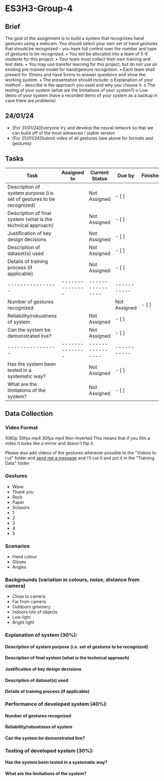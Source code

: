 # ES3H3-Group-4

## Brief

The goal of the assignment is to build a system that recognizes hand gestures using a webcam. 
You should select your own set of hand gestures that should be recognized – you have full control over the number and type of gestures to be recognized.
    • You will be allocated into a team of 5-6 students for this project.
    • Your team must collect their own training and test data.
    • You may use transfer learning for this project, but do not use an existing pre-trained model for hand/gesture recognition.
    • Each team shall present for 10mins and have 5mins to answer questions and show the working system.
    • The presentation should include:
        o Explanation of your method – describe is the approach you used and why you choose it.
        o The testing of your system (what are the limitations of your system?)
        o Live demo of your system (have a recorded demo of your system as a backup in case there are problems)

## 24/01/24

 - [For 31/01/24]Everyone try and develop the neural network so that we can build off of the most advanced / stable version
 - [For 25/01/24]Submit video of all gestures (see above for formats and gestures) 

## Tasks

| Task           | Assigned to   | Current Status | Due by | Finished | 
|----------------|---------------|----------------|-----------|-----------|
| Description of system purpose (i.e. set of gestures to be recognized) |  | Not Assigned | - [ ] 
| Description of final system (what is the technical approach) |  | Not Assigned | - [ ] 
| Justification of key design decisions |  | Not Assigned | - [ ] 
| Description of dataset(s) used |  | Not Assigned | - [ ] 
| Details of training process (if applicable) |  | Not Assigned | - [ ] 
|----------------|---------------|----------------|-----------|
| Number of gestures recognized |   |  | Not Assigned | - [ ] 
| Reliability/robustness of system |  | Not Assigned | - [ ] 
| Can the system be demonstrated live? |  | Not Assigned | - [ ] 
|----------------|---------------|----------------|-----------|
| Has the system been tested in a systematic way? |  | Not Assigned | - [ ] 
| What are the limitations of the system? |  | Not Assigned | - [ ] 


## Data Collection

### Video Format

1080p 30fps mp4
30fps
mp4
Non-Inverted
    This means that if you film a video it looks like a mirror and doesn't flip it

Please also add videos of the gestures wherever possible to the "Videos to cut" folder and [send me a message](https://wa.me/447713046132) and I'll cut it and put it in the "Training Data" folder

### Gestures
 
 - Wave
 - Thank you
 - Rock
 - Paper
 - Scissors
 - 1
 - 2
 - 3
 - 4
 - 5 

### Scenarios
 - Hand colour
 - Gloves
 - Angles

### Backgrounds (variation in colours, noise, distance from camera)
 - Close to camera
 - Far from camera
 - Outdoors greenery
 - Indoors lots of objects
 - Low light
 - Bright light


### Explanation of system (30%):
#### Description of system purpose (i.e. set of gestures to be recognized)
#### Description of final system (what is the technical approach)
#### Justification of key design decisions
#### Description of dataset(s) used
#### Details of training process (if applicable)
### Performance of developed system (40%):
#### Number of gestures recognized
#### Reliability/robustness of system
#### Can the system be demonstrated live?
### Testing of developed system (30%):
#### Has the system been tested in a systematic way?
#### What are the limitations of the system?


